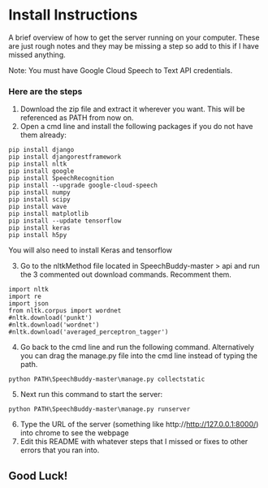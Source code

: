 # Install Instructions
A brief overview of how to get the server running on your computer. These are just rough notes and they may be missing a step so add to 
this if I have missed anything.

Note: You must have Google Cloud Speech to Text API credentials. 

### Here are the steps
1. Download the zip file and extract it wherever you want. This will be referenced as PATH from now on.
2. Open a cmd line and install the following packages if you do not have them already:
```
pip install django
pip install djangorestframework
pip install nltk
pip install google
pip install SpeechRecognition
pip install --upgrade google-cloud-speech
pip install numpy
pip install scipy
pip install wave
pip install matplotlib
pip install --update tensorflow
pip install keras
pip install h5py
```
You will also need to install Keras and tensorflow

3. Go to the nltkMethod file located in SpeechBuddy-master > api and run the 3 commented out download commands. Recomment them.
```
import nltk
import re
import json
from nltk.corpus import wordnet
#nltk.download('punkt')
#nltk.download('wordnet')
#nltk.download('averaged_perceptron_tagger')
```
4. Go back to the cmd line and run the following command. Alternatively you can drag the manage.py file into the cmd line 
instead of typing the path.
```
python PATH\SpeechBuddy-master\manage.py collectstatic
```
5. Next run this command to start the server:
```
python PATH\SpeechBuddy-master\manage.py runserver
```

6. Type the URL of the server (something like http://http://127.0.0.1:8000/) into chrome to see the webpage
7. Edit this README with whatever steps that I missed or fixes to other errors that you ran into.

## Good Luck!
